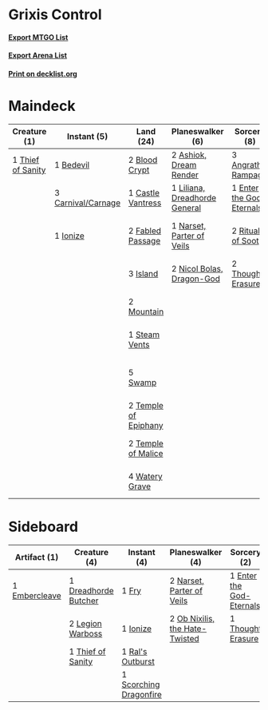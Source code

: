 # Grixis Control

#### [Export MTGO List](../collection/Grixis%20Control/Grixis%20Control.txt)
#### [Export Arena List](../collection/Grixis%20Control/Grixis%20Control_arena.txt)
#### [Print on decklist.org](http://decklist.org/?deckmain=2%09Agonizing%20Remorse%0A3%09Angrath's%20Rampage%0A2%09Ashiok,%20Dream%20Render%0A1%09Ashiok,%20Nightmare%20Muse%0A1%09Atris,%20Oracle%20of%20Half-Truths%0A1%09Bedevil%0A2%09Blood%20Crypt%0A3%09Carnival/Carnage%0A1%09Castle%20Vantress%0A2%09Eat%20to%20Extinction%0A2%09Elspeth's%20Nightmare%0A1%09Enter%20the%20God-Eternals%0A2%09Fabled%20Passage%0A1%09Ionize%0A3%09Island%0A1%09Kiora%20Bests%20the%20Sea%20God%0A2%09Kroxa,%20Titan%20of%20Death's%20Hunger%0A1%09Liliana,%20Dreadhorde%20General%0A2%09Mountain%0A2%09Nadir%20Kraken%0A1%09Narset,%20Parter%20of%20Veils%0A2%09Nicol%20Bolas,%20Dragon-God%0A1%09Omen%20of%20the%20Dead%0A2%09Ritual%20of%20Soot%0A1%09Steam%20Vents%0A5%09Swamp%0A2%09Temple%20of%20Epiphany%0A2%09Temple%20of%20Malice%0A2%09The%20Akroan%20War%0A1%09Thief%20of%20Sanity%0A2%09Thought%20Erasure%0A4%09Watery%20Grave&deckside=1%09Dreadhorde%20Butcher%0A1%09Embercleave%0A1%09Enter%20the%20God-Eternals%0A1%09Fry%0A1%09Ionize%0A2%09Legion%20Warboss%0A2%09Narset,%20Parter%20of%20Veils%0A2%09Ob%20Nixilis,%20the%20Hate-Twisted%0A1%09Ral's%20Outburst%0A1%09Scorching%20Dragonfire%0A1%09Thief%20of%20Sanity%0A1%09Thought%20Erasure)
# Maindeck

|                                        Creature (1)                                        |                                         Instant (5)                                         |                                           Land (24)                                           |                                            Planeswalker (6)                                            |                                            Sorcery (8)                                            |          Unknown (16)          |
|--------------------------------------------------------------------------------------------|---------------------------------------------------------------------------------------------|-----------------------------------------------------------------------------------------------|--------------------------------------------------------------------------------------------------------|---------------------------------------------------------------------------------------------------|--------------------------------|
|1 [Thief of Sanity](http://gatherer.wizards.com/Pages/Card/Details.aspx?multiverseid=452955)|1 [Bedevil](http://gatherer.wizards.com/Pages/Card/Details.aspx?multiverseid=457301)         |2 [Blood Crypt](http://gatherer.wizards.com/Pages/Card/Details.aspx?multiverseid=97102)        |2 [Ashiok, Dream Render](http://gatherer.wizards.com/Pages/Card/Details.aspx?multiverseid=461155)       |3 [Angrath's Rampage](http://gatherer.wizards.com/Pages/Card/Details.aspx?multiverseid=461112)     |2 Agonizing Remorse             |
|                                                                                            |3 [Carnival/Carnage](http://gatherer.wizards.com/Pages/Card/Details.aspx?multiverseid=457366)|1 [Castle Vantress](http://gatherer.wizards.com/Pages/Card/Details.aspx?multiverseid=473204)   |1 [Liliana, Dreadhorde General](http://gatherer.wizards.com/Pages/Card/Details.aspx?multiverseid=461024)|1 [Enter the God-Eternals](http://gatherer.wizards.com/Pages/Card/Details.aspx?multiverseid=461123)|1 Ashiok, Nightmare Muse        |
|                                                                                            |1 [Ionize](http://gatherer.wizards.com/Pages/Card/Details.aspx?multiverseid=452929)          |2 [Fabled Passage](http://gatherer.wizards.com/Pages/Card/Details.aspx?multiverseid=473206)    |1 [Narset, Parter of Veils](http://gatherer.wizards.com/Pages/Card/Details.aspx?multiverseid=460988)    |2 [Ritual of Soot](http://gatherer.wizards.com/Pages/Card/Details.aspx?multiverseid=452834)        |1 Atris, Oracle of Half-Truths  |
|                                                                                            |                                                                                             |3 [Island](http://gatherer.wizards.com/Pages/Card/Details.aspx?multiverseid=439857)            |2 [Nicol Bolas, Dragon-God](http://gatherer.wizards.com/Pages/Card/Details.aspx?multiverseid=463947)    |2 [Thought Erasure](http://gatherer.wizards.com/Pages/Card/Details.aspx?multiverseid=452956)       |2 Eat to Extinction             |
|                                                                                            |                                                                                             |2 [Mountain](http://gatherer.wizards.com/Pages/Card/Details.aspx?multiverseid=439859)          |                                                                                                        |                                                                                                   |2 Elspeth's Nightmare           |
|                                                                                            |                                                                                             |1 [Steam Vents](http://gatherer.wizards.com/Pages/Card/Details.aspx?multiverseid=405109)       |                                                                                                        |                                                                                                   |1 Kiora Bests the Sea God       |
|                                                                                            |                                                                                             |5 [Swamp](http://gatherer.wizards.com/Pages/Card/Details.aspx?multiverseid=439858)             |                                                                                                        |                                                                                                   |2 Kroxa, Titan of Death's Hunger|
|                                                                                            |                                                                                             |2 [Temple of Epiphany](http://gatherer.wizards.com/Pages/Card/Details.aspx?multiverseid=442808)|                                                                                                        |                                                                                                   |2 Nadir Kraken                  |
|                                                                                            |                                                                                             |2 [Temple of Malice](http://gatherer.wizards.com/Pages/Card/Details.aspx?multiverseid=378536)  |                                                                                                        |                                                                                                   |1 Omen of the Dead              |
|                                                                                            |                                                                                             |4 [Watery Grave](http://gatherer.wizards.com/Pages/Card/Details.aspx?multiverseid=405114)      |                                                                                                        |                                                                                                   |2 The Akroan War                |


# Sideboard

|                                      Artifact (1)                                      |                                         Creature (4)                                          |                                           Instant (4)                                           |                                            Planeswalker (4)                                             |                                            Sorcery (2)                                            |
|----------------------------------------------------------------------------------------|-----------------------------------------------------------------------------------------------|-------------------------------------------------------------------------------------------------|---------------------------------------------------------------------------------------------------------|---------------------------------------------------------------------------------------------------|
|1 [Embercleave](http://gatherer.wizards.com/Pages/Card/Details.aspx?multiverseid=473082)|1 [Dreadhorde Butcher](http://gatherer.wizards.com/Pages/Card/Details.aspx?multiverseid=461121)|1 [Fry](http://gatherer.wizards.com/Pages/Card/Details.aspx?multiverseid=466894)                 |2 [Narset, Parter of Veils](http://gatherer.wizards.com/Pages/Card/Details.aspx?multiverseid=460988)     |1 [Enter the God-Eternals](http://gatherer.wizards.com/Pages/Card/Details.aspx?multiverseid=461123)|
|                                                                                        |2 [Legion Warboss](http://gatherer.wizards.com/Pages/Card/Details.aspx?multiverseid=452859)    |1 [Ionize](http://gatherer.wizards.com/Pages/Card/Details.aspx?multiverseid=452929)              |2 [Ob Nixilis, the Hate-Twisted](http://gatherer.wizards.com/Pages/Card/Details.aspx?multiverseid=461027)|1 [Thought Erasure](http://gatherer.wizards.com/Pages/Card/Details.aspx?multiverseid=452956)       |
|                                                                                        |1 [Thief of Sanity](http://gatherer.wizards.com/Pages/Card/Details.aspx?multiverseid=452955)   |1 [Ral's Outburst](http://gatherer.wizards.com/Pages/Card/Details.aspx?multiverseid=461139)      |                                                                                                         |                                                                                                   |
|                                                                                        |                                                                                               |1 [Scorching Dragonfire](http://gatherer.wizards.com/Pages/Card/Details.aspx?multiverseid=473101)|                                                                                                         |                                                                                                   |

